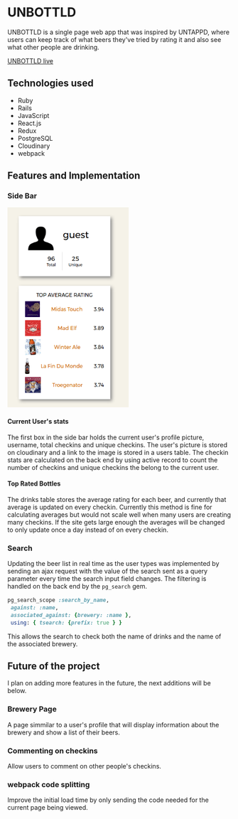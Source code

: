 # UNBOTTLD

UNBOTTLD is a single page web app that was inspired by UNTAPPD, where users can keep track of what beers they've tried by rating it and also see what other people are drinking.  

[UNBOTTLD live](https://unbottld.herokuapp.com)

## Technologies used

* Ruby
* Rails
* JavaScript
* React.js
* Redux
* PostgreSQL
* Cloudinary
* webpack

## Features and Implementation

### Side Bar

![side bar]

#### Current User's stats

The first box in the side bar holds the current user's profile picture, username, total checkins and unique checkins.  The user's picture is stored on cloudinary and a link to the image is stored in a users table.  The checkin stats are calculated on the back end by using active record to count the number of checkins and unique checkins the belong to the current user.

#### Top Rated Bottles

The drinks table stores the average rating for each beer, and currently that average is updated on every checkin.  Currently this method is fine for calculating averages but would not scale well when many users are creating many checkins.  If the site gets large enough the averages will be changed to only update once a day instead of on every checkin.


### Search

Updating the beer list in real time as the user types was implemented by sending an ajax request with the value of the search sent as a query parameter every time the search input field changes.  The filtering is handled on the back end by the `pg_search` gem.
``` Ruby
pg_search_scope :search_by_name,
 against: :name,
 associated_against: {brewery: :name },
 using: { tsearch: {prefix: true } }
```

This allows the search to check both the name of drinks and the name of the associated brewery.

## Future of the project

I plan on adding more features in the future, the next additions will be below.

### Brewery Page

A page simmilar to a user's profile that will display information about the brewery and show a list of their beers.

### Commenting on checkins

Allow users to comment on other people's checkins.

### webpack code splitting

Improve the initial load time by only sending the code needed for the current page being viewed.

[side bar]: ./docs/screens/side_bar.png
